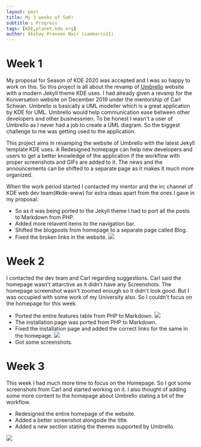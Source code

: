 ```yaml
---
layout: post
title: My 3 weeks of SoK!
subtitle : Progress
tags: [KDE,planet.kde.org]
author: Akshay Praveen Nair (iammarco11)
---
```

# Week 1
My proposal for Season of KDE 2020 was accepted and I was so happy to work on this. So this project is all about the revamp of [Umbrello](https://umbrello.kde.org/) website with a modern Jekyll theme KDE uses. I had already given a revamp for the Konversation website on December 2019 under the mentorship of Carl Schwan. Umbrello is basically a UML modeller which is a great application by KDE for UML. Umbrello would help communication ease between other developers and other businessmen. To be honest I wasn't a user of Umbrello as I never had a job to create a UML diagram. So the biggest challenge to me was getting used to the application. <br> 

This project aims in revamping the website of Umbrello with the latest Jekyll template KDE uses. A Redesigned homepage can help new developers and users to get a better knowledge of the application if the workflow with proper screenshots and GIFs are added to it. The news and the announcements can be shifted to a separate page as it makes it much more organized. <br>

When the work period started I contacted my mentor and the irc channel of KDE web dev team(#kde-www) for extra ideas apart from the ones I gave in my proposal. <br>

* So as it was being ported to the Jekyll theme I had to port all the posts to Markdown from PHP.
* Added more relavent items to the navigation bar.
* Shifted the blogposts from homepage to a separate page called Blog.
* Fixed the broken links in the website.
![]({{site.url}}/assets/img/umbrello-blog.png)

# Week 2
I contacted the dev team and Carl regarding suggestions. Carl said the homepage wasn't attarctive as it didn't have any Screenshots. The homepage screenshot wasn't zoomed enough so it didn't look good. But I was occupied with some work of my University also. So I couldn't focus on the homepage for this week. <br>

* Ported the entire features table from PHP to Markdown.
![]({{site.url}}/assets/img/umbrello-features.png)
* The installation page was ported from PHP to Markdown.
* Fixed the installation page and added the correct links for the same in the homepage.
![]({{site.url}}/assets/img/umbrello-installation.png)
* Got some screenshots.

# Week 3
This week I had much more time to focus on the Homepage. So I got some screenshots from Carl and started working on it. I also thought of adding some more content to the homepage about Umbrello stating a bit of the workflow. <br>

* Redesigned the entire homepage of the website.
* Added a better screenshot alongside the title.
* Added a new section stating the themes supported by Umbrello.

![]({{site.url}}/assets/img/umbrello-homepage.png)